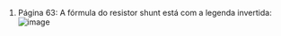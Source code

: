 1. Página 63: A fórmula do resistor shunt está com a legenda invertida: ![image](https://github.com/renatoianhez/ArduLabQuimica/assets/34423009/39266a5c-70f2-4a61-b7c5-370ded65806d)
